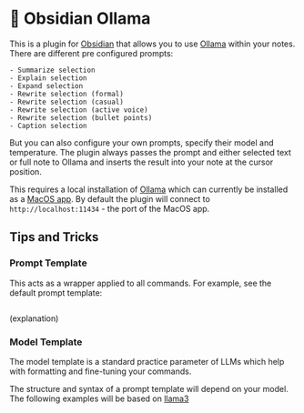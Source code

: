 # 🦙 Obsidian Ollama

This is a plugin for [Obsidian](https://obsidian.md) that allows you to use [Ollama](https://ollama.ai) within your notes.
There are different pre configured prompts:

    - Summarize selection
    - Explain selection
    - Expand selection
    - Rewrite selection (formal)
    - Rewrite selection (casual)
    - Rewrite selection (active voice)
    - Rewrite selection (bullet points)
    - Caption selection

But you can also configure your own prompts, specify their model and temperature. The plugin always passes the prompt and either selected text or full note to Ollama and inserts the result into your note at the cursor position.

This requires a local installation of [Ollama](https://ollama.ai) which can currently be installed as a [MacOS app](https://github.com/jmorganca/ollama#download). By default the plugin will connect to `http://localhost:11434` - the port of the MacOS app.

## Tips and Tricks

### Prompt Template

This acts as a wrapper applied to all commands. For example, see the default prompt template:
```

```
(explanation)

### Model Template

The model template is a standard practice parameter of LLMs which help with formatting and fine-tuning your commands.

The structure and syntax of a prompt template will depend on your model. The following examples will be based on [llama3]()